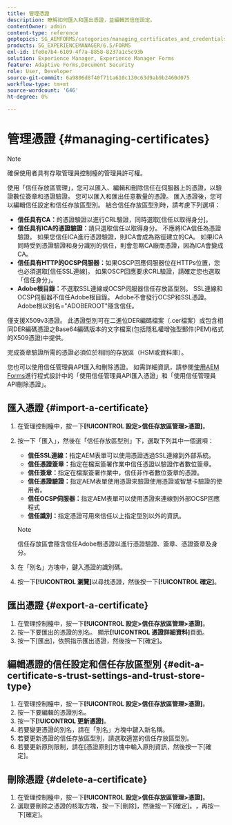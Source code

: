 ```yaml
---
title: 管理憑證
description: 瞭解如何匯入和匯出憑證，並編輯其信任設定。
contentOwner: admin
content-type: reference
geptopics: SG_AEMFORMS/categories/managing_certificates_and_credentials
products: SG_EXPERIENCEMANAGER/6.5/FORMS
exl-id: 1fe0e7b4-6109-4f7a-8858-8237a1c5c93b
solution: Experience Manager, Experience Manager Forms
feature: Adaptive Forms,Document Security
role: User, Developer
source-git-commit: 6a9806d8f40f711a610c130c63d9ab9b2460d075
workflow-type: tm+mt
source-wordcount: '646'
ht-degree: 0%

---
```


# 管理憑證 {#managing-certificates}

>[!NOTE]
> 
> 確保使用者具有存取管理員控制檯的管理員許可權。

使用「信任存放區管理」，您可以匯入、編輯和刪除信任在伺服器上的憑證，以驗證數位簽章和憑證驗證。 您可以匯入和匯出任意數量的憑證。 匯入憑證後，您可以編輯信任設定和信任存放區型別。 結合信任存放區型別時，請考慮下列選項：

* **信任具有CA：**&#x200B;的憑證驗證以進行CRL驗證，同時選取[信任以取得身分]。
* **信任具有ICA的憑證驗證：**&#x200B;請只選取信任以取得身分。 不應將ICA信任為憑證驗證。 如果您信任ICA進行憑證驗證，則ICA會成為路徑建立的CA。 如果ICA同時受到憑證驗證和身分識別的信任，則會忽略CA廠商憑證，因為ICA會變成CA。
* **信任具有HTTP的OCSP伺服器：**&#x200B;如果OSCP回應伺服器位在HTTPs位置，您也必須選取[信任SSL連線]。 如果OSCP回應要求CRL驗證，請確定您也選取「信任身分」。
* **Adobe根目錄：**&#x200B;不選取SSL連線或OCSP伺服器信任存放區型別。 SSL連線和OCSP伺服器不信任Adobe根目錄。 Adobe不會發行OCSP和SSL憑證。 Adobe根以別名=&quot;ADOBEROOT&quot;隱含信任。

僅支援X509v3憑證。 此憑證型別可在二進位DER編碼檔案（.cer檔案）或包含相同DER編碼憑證之Base64編碼版本的文字檔案(包括隱私權增強型郵件(PEM)格式的X509憑證)中提供。

完成簽章驗證所需的憑證必須位於相同的存放區（HSM或資料庫）。

您也可以使用信任管理員API匯入和刪除憑證。 如需詳細資訊，請參閱[使用AEM Forms](https://www.adobe.com/go/learn_aemforms_programming_63)進行程式設計中的「使用信任管理員API匯入憑證」和「使用信任管理員API刪除憑證」。

## 匯入憑證 {#import-a-certificate}

1. 在管理控制檯中，按一下&#x200B;**[!UICONTROL 設定>信任存放區管理>憑證]**。
1. 按一下「匯入」，然後在「信任存放區型別」下，選取下列其中一個選項：

   * **信任SSL連線：**&#x200B;指定AEM表單可以使用憑證透過SSL連線到外部系統。
   * **信任憑證簽章：**&#x200B;指定在檔案簽署作業中信任憑證以驗證作者數位簽章。
   * **信任簽章：**&#x200B;指定在檔案簽署作業中，信任非作者數位簽章的憑證。
   * **信任憑證驗證：**&#x200B;指定AEM表單使用憑證來驗證使用憑證或智慧卡驗證的使用者。
   * **信任OCSP伺服器：**&#x200B;指定AEM表單可以使用憑證來連線到外部OCSP回應程式
   * **信任識別：**&#x200B;指定憑證可用來信任以上指定型別以外的資訊。

   >[!NOTE]
   >
   >信任存放區會隱含信任Adobe根憑證以進行憑證驗證、簽章、憑證簽章及身分。

1. 在「別名」方塊中，鍵入憑證的識別碼。
1. 按一下&#x200B;**[!UICONTROL 瀏覽]**&#x200B;以尋找憑證，然後按一下&#x200B;**[!UICONTROL 確定]**。

## 匯出憑證 {#export-a-certificate}

1. 在管理控制檯中，按一下&#x200B;**[!UICONTROL 設定>信任存放區管理>憑證]**。
1. 按一下要匯出的憑證的別名。 顯示&#x200B;**[!UICONTROL 憑證詳細資料]**&#x200B;頁面。
1. 按一下[匯出]&#x200B;**&#x200B;**，依照指示匯出憑證，然後按一下[確定]&#x200B;**。**

## 編輯憑證的信任設定和信任存放區型別 {#edit-a-certificate-s-trust-settings-and-trust-store-type}

1. 在管理控制檯中，按一下&#x200B;**[!UICONTROL 設定>信任存放區管理>憑證]**。
1. 按一下要編輯的憑證別名。
1. 按一下&#x200B;**[!UICONTROL 更新憑證]**。
1. 若要變更憑證的別名，請在「別名」方塊中鍵入新名稱。
1. 若要更新憑證的信任存放區型別，請選取適當的信任存放區型別。
1. 若要更新原則限制，請在[憑證原則]方塊中輸入原則資訊，然後按一下[確定]。**&#x200B;**

## 刪除憑證 {#delete-a-certificate}

1. 在管理控制檯中，按一下&#x200B;**[!UICONTROL 設定>信任存放區管理>憑證]**。
1. 選取要刪除之憑證的核取方塊，按一下[刪除]，然後按一下[確定]。**&#x200B;**，再按一下[確定]。**&#x200B;**

